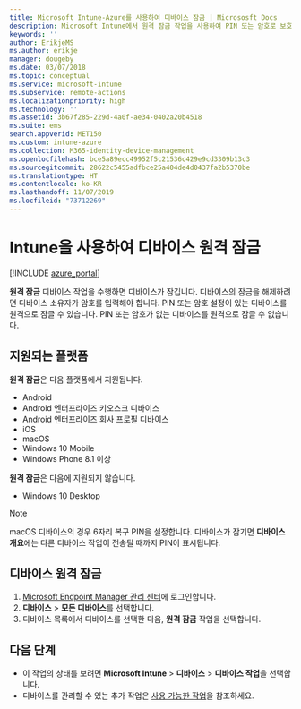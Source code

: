 ```yaml
---
title: Microsoft Intune-Azure를 사용하여 디바이스 잠금 | Micrososft Docs
description: Microsoft Intune에서 원격 잠금 작업을 사용하여 PIN 또는 암호로 보호되는 디바이스를 잠급니다.
keywords: ''
author: ErikjeMS
ms.author: erikje
manager: dougeby
ms.date: 03/07/2018
ms.topic: conceptual
ms.service: microsoft-intune
ms.subservice: remote-actions
ms.localizationpriority: high
ms.technology: ''
ms.assetid: 3b67f285-229d-4a0f-ae34-0402a20b4518
ms.suite: ems
search.appverid: MET150
ms.custom: intune-azure
ms.collection: M365-identity-device-management
ms.openlocfilehash: bce5a89ecc49952f5c21536c429e9cd3309b13c3
ms.sourcegitcommit: 28622c5455adfbce25a404de4d0437fa2b5370be
ms.translationtype: HT
ms.contentlocale: ko-KR
ms.lasthandoff: 11/07/2019
ms.locfileid: "73712269"
---
```

# <a name="remotely-lock-devices-with-intune"></a>Intune을 사용하여 디바이스 원격 잠금

[!INCLUDE [azure_portal](../includes/azure_portal.md)]

**원격 잠금** 디바이스 작업을 수행하면 디바이스가 잠깁니다. 디바이스의 잠금을 해제하려면 디바이스 소유자가 암호를 입력해야 합니다. PIN 또는 암호 설정이 있는 디바이스를 원격으로 잠글 수 있습니다. PIN 또는 암호가 없는 디바이스를 원격으로 잠글 수 없습니다.

## <a name="supported-platforms"></a>지원되는 플랫폼

**원격 잠금**은 다음 플랫폼에서 지원됩니다.

- Android
- Android 엔터프라이즈 키오스크 디바이스
- Android 엔터프라이즈 회사 프로필 디바이스
- iOS
- macOS
- Windows 10 Mobile
- Windows Phone 8.1 이상

**원격 잠금**은 다음에 지원되지 않습니다.
- Windows 10 Desktop

> [!NOTE]
> macOS 디바이스의 경우 6자리 복구 PIN을 설정합니다. 디바이스가 잠기면 **디바이스 개요**에는 다른 디바이스 작업이 전송될 때까지 PIN이 표시됩니다.

## <a name="remote-lock-a-device"></a>디바이스 원격 잠금

1. [Microsoft Endpoint Manager 관리 센터](https://go.microsoft.com/fwlink/?linkid=2109431)에 로그인합니다.
3. **디바이스** > **모든 디바이스**를 선택합니다.
4. 디바이스 목록에서 디바이스를 선택한 다음, **원격 잠금** 작업을 선택합니다.

## <a name="next-steps"></a>다음 단계

- 이 작업의 상태를 보려면 **Microsoft Intune** > **디바이스** > **디바이스 작업**을 선택합니다. 
- 디바이스를 관리할 수 있는 추가 작업은 [사용 가능한 작업](device-management.md)을 참조하세요.
